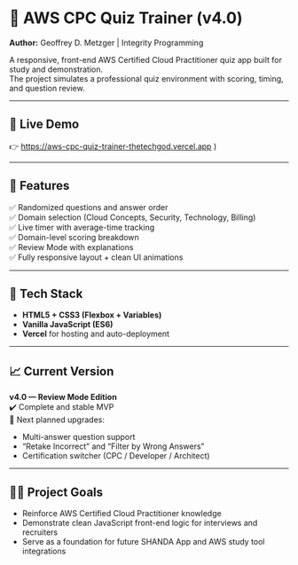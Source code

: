 # 📘 AWS CPC Quiz Trainer (v4.0)

**Author:** Geoffrey D. Metzger | Integrity Programming  

A responsive, front-end AWS Certified Cloud Practitioner quiz app built for study and demonstration.  
The project simulates a professional quiz environment with scoring, timing, and question review.

---

## 🚀 Live Demo
👉 https://aws-cpc-quiz-trainer-thetechgod.vercel.app
)

---

## 🧠 Features
✅ Randomized questions and answer order  
✅ Domain selection (Cloud Concepts, Security, Technology, Billing)  
✅ Live timer with average-time tracking  
✅ Domain-level scoring breakdown  
✅ Review Mode with explanations  
✅ Fully responsive layout + clean UI animations  

---

## 🧰 Tech Stack
- **HTML5 + CSS3 (Flexbox + Variables)**
- **Vanilla JavaScript (ES6)**
- **Vercel** for hosting and auto-deployment  

---

## 📈 Current Version
**v4.0 — Review Mode Edition**  
✔️ Complete and stable MVP  
🧩 Next planned upgrades:
- Multi-answer question support  
- “Retake Incorrect” and “Filter by Wrong Answers”  
- Certification switcher (CPC / Developer / Architect)

---

## 🧑‍💻 Project Goals
- Reinforce AWS Certified Cloud Practitioner knowledge  
- Demonstrate clean JavaScript front-end logic for interviews and recruiters  
- Serve as a foundation for future SHANDA App and AWS study tool integrations
